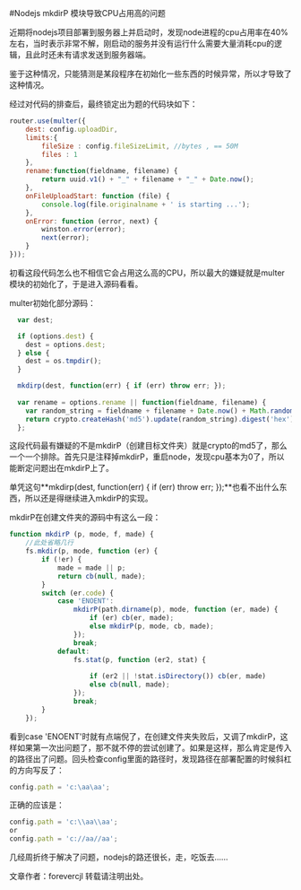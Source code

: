 
#Nodejs mkdirP 模块导致CPU占用高的问题

近期将nodejs项目部署到服务器上并启动时，发现node进程的cpu占用率在40%左右，当时表示非常不解，刚启动的服务并没有运行什么需要大量消耗cpu的逻辑，且此时还未有请求发送到服务器端。

鉴于这种情况，只能猜测是某段程序在初始化一些东西的时候异常，所以才导致了这种情况。

经过对代码的排查后，最终锁定出为题的代码块如下：
```js
router.use(multer({
    dest: config.uploadDir,
    limits:{
        fileSize : config.fileSizeLimit, //bytes , == 50M
        files : 1
    },
    rename:function(fieldname, filename) {
        return uuid.v1() + "_" + filename + "_" + Date.now();
    },
    onFileUploadStart: function (file) {
        console.log(file.originalname + ' is starting ...');
    },
    onError: function (error, next) {
        winston.error(error);
        next(error);
    }
}));
```
初看这段代码怎么也不相信它会占用这么高的CPU，所以最大的嫌疑就是multer模块的初始化了，于是进入源码看看。

multer初始化部分源码：
```js
  var dest;

  if (options.dest) {
    dest = options.dest;
  } else {
    dest = os.tmpdir();
  }

  mkdirp(dest, function(err) { if (err) throw err; });
  
  var rename = options.rename || function(fieldname, filename) {
    var random_string = fieldname + filename + Date.now() + Math.random();
    return crypto.createHash('md5').update(random_string).digest('hex');
  };
```

这段代码最有嫌疑的不是mkdirP（创建目标文件夹）就是crypto的md5了，那么一个一个排除。首先只是注释掉mkdirP，重启node，发现cpu基本为0了，所以能断定问题出在mkdirP上了。

单凭这句**mkdirp(dest, function(err) { if (err) throw err; });**也看不出什么东西，所以还是得继续进入mkdirP的实现。

mkdirP在创建文件夹的源码中有这么一段：

```js
function mkdirP (p, mode, f, made) {
	//此处省略几行
	fs.mkdir(p, mode, function (er) {
        if (!er) {
            made = made || p;
            return cb(null, made);
        }
        switch (er.code) {
            case 'ENOENT':
                mkdirP(path.dirname(p), mode, function (er, made) {
                    if (er) cb(er, made);
                    else mkdirP(p, mode, cb, made);
                });
                break;
            default:
                fs.stat(p, function (er2, stat) {
             
                    if (er2 || !stat.isDirectory()) cb(er, made)
                    else cb(null, made);
                });
                break;
        }
    });
```

看到case 'ENOENT'时就有点端倪了，在创建文件夹失败后，又调了mkdirP，这样如果第一次出问题了，那不就不停的尝试创建了。如果是这样，那么肯定是传入的路径出了问题。回头检查config里面的路径时，发现路径在部署配置的时候斜杠的方向写反了：
```js
config.path = 'c:\aa\aa';
```
正确的应该是：
```js
config.path = 'c:\\aa\\aa';
or
config.path = 'c://aa//aa';
```
几经周折终于解决了问题，nodejs的路还很长，走，吃饭去……

文章作者：forevercjl
转载请注明出处。












